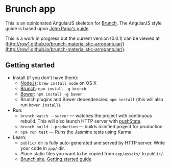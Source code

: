# Brunch app

This is an opinionated AngularJS skeleton for [Brunch](http://brunch.io).  The AngularJS style guide is based upon [John Papa's guide](https://github.com/johnpapa/angular-styleguide).

This is a work in progress but the current version (0.0.1) can be viewed at [http://row1.github.io/brunch-materialistic-arrogantular/](http://row1.github.io/brunch-materialistic-arrogantular/).

## Getting started
* Install (if you don't have them):
    * [Node.js](http://nodejs.org): `brew install node` on OS X
    * [Brunch](http://brunch.io): `npm install -g brunch`
    * [Bower](http://bower.io): `npm install -g bower`
    * Brunch plugins and Bower dependencies: `npm install` (this will also run `bower install`).
* Run:
    * `brunch watch --server` — watches the project with continuous rebuild. This will also launch HTTP server with [pushState](https://developer.mozilla.org/en-US/docs/Web/Guide/API/DOM/Manipulating_the_browser_history).
    * `brunch build --production` — builds minified project for production
    * `npm run test` — Runs the Jasmine tests using Karma
* Learn:
    * `public/` dir is fully auto-generated and served by HTTP server.  Write your code in `app/` dir.
    * Place static files you want to be copied from `app/assets/` to `public/`.
    * [Brunch site](http://brunch.io), [Getting started guide](https://github.com/brunch/brunch-guide#readme)
